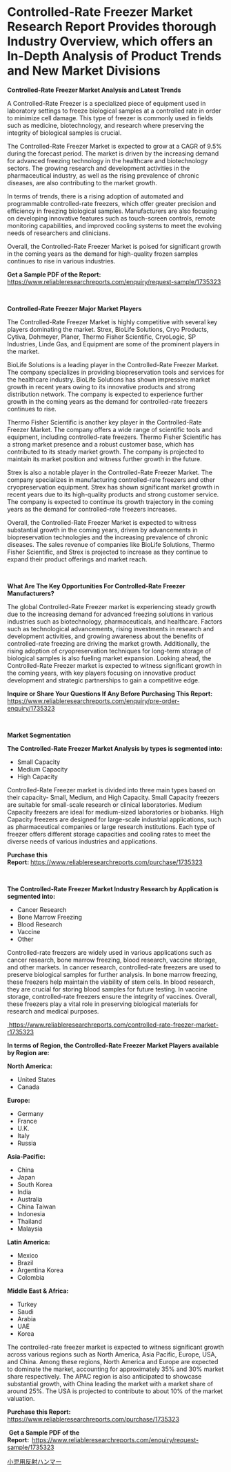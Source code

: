 <p><h1>Controlled-Rate Freezer Market Research Report Provides thorough Industry Overview, which offers an In-Depth Analysis of Product Trends and New Market Divisions</h1></p><p><strong>Controlled-Rate Freezer Market Analysis and Latest Trends</strong></p>
<p><p>A Controlled-Rate Freezer is a specialized piece of equipment used in laboratory settings to freeze biological samples at a controlled rate in order to minimize cell damage. This type of freezer is commonly used in fields such as medicine, biotechnology, and research where preserving the integrity of biological samples is crucial.</p><p>The Controlled-Rate Freezer Market is expected to grow at a CAGR of 9.5% during the forecast period. The market is driven by the increasing demand for advanced freezing technology in the healthcare and biotechnology sectors. The growing research and development activities in the pharmaceutical industry, as well as the rising prevalence of chronic diseases, are also contributing to the market growth.</p><p>In terms of trends, there is a rising adoption of automated and programmable controlled-rate freezers, which offer greater precision and efficiency in freezing biological samples. Manufacturers are also focusing on developing innovative features such as touch-screen controls, remote monitoring capabilities, and improved cooling systems to meet the evolving needs of researchers and clinicians.</p><p>Overall, the Controlled-Rate Freezer Market is poised for significant growth in the coming years as the demand for high-quality frozen samples continues to rise in various industries.</p></p>
<p><strong>Get a Sample PDF of the Report:&nbsp;</strong> <a href="https://www.reliableresearchreports.com/enquiry/request-sample/1735323">https://www.reliableresearchreports.com/enquiry/request-sample/1735323</a></p>
<p>&nbsp;</p>
<p><strong>Controlled-Rate Freezer Major Market Players</strong></p>
<p><p>The Controlled-Rate Freezer Market is highly competitive with several key players dominating the market. Strex, BioLife Solutions, Cryo Products, Cytiva, Dohmeyer, Planer, Thermo Fisher Scientific, CryoLogic, SP Industries, Linde Gas, and Equipment are some of the prominent players in the market.</p><p>BioLife Solutions is a leading player in the Controlled-Rate Freezer Market. The company specializes in providing biopreservation tools and services for the healthcare industry. BioLife Solutions has shown impressive market growth in recent years owing to its innovative products and strong distribution network. The company is expected to experience further growth in the coming years as the demand for controlled-rate freezers continues to rise.</p><p>Thermo Fisher Scientific is another key player in the Controlled-Rate Freezer Market. The company offers a wide range of scientific tools and equipment, including controlled-rate freezers. Thermo Fisher Scientific has a strong market presence and a robust customer base, which has contributed to its steady market growth. The company is projected to maintain its market position and witness further growth in the future.</p><p>Strex is also a notable player in the Controlled-Rate Freezer Market. The company specializes in manufacturing controlled-rate freezers and other cryopreservation equipment. Strex has shown significant market growth in recent years due to its high-quality products and strong customer service. The company is expected to continue its growth trajectory in the coming years as the demand for controlled-rate freezers increases.</p><p>Overall, the Controlled-Rate Freezer Market is expected to witness substantial growth in the coming years, driven by advancements in biopreservation technologies and the increasing prevalence of chronic diseases. The sales revenue of companies like BioLife Solutions, Thermo Fisher Scientific, and Strex is projected to increase as they continue to expand their product offerings and market reach.</p></p>
<p>&nbsp;</p>
<p><strong>What Are The Key Opportunities For Controlled-Rate Freezer Manufacturers?</strong></p>
<p><p>The global Controlled-Rate Freezer market is experiencing steady growth due to the increasing demand for advanced freezing solutions in various industries such as biotechnology, pharmaceuticals, and healthcare. Factors such as technological advancements, rising investments in research and development activities, and growing awareness about the benefits of controlled-rate freezing are driving the market growth. Additionally, the rising adoption of cryopreservation techniques for long-term storage of biological samples is also fueling market expansion. Looking ahead, the Controlled-Rate Freezer market is expected to witness significant growth in the coming years, with key players focusing on innovative product development and strategic partnerships to gain a competitive edge.</p></p>
<p><strong>Inquire or Share Your Questions If Any Before Purchasing This Report:</strong> <a href="https://www.reliableresearchreports.com/enquiry/pre-order-enquiry/1735323">https://www.reliableresearchreports.com/enquiry/pre-order-enquiry/1735323</a></p>
<p>&nbsp;</p>
<p><strong>Market Segmentation</strong></p>
<p><strong>The Controlled-Rate Freezer Market Analysis by types is segmented into:</strong></p>
<p><ul><li>Small Capacity</li><li>Medium Capacity</li><li>High Capacity</li></ul></p>
<p><p>Controlled-Rate Freezer market is divided into three main types based on their capacity- Small, Medium, and High Capacity. Small Capacity freezers are suitable for small-scale research or clinical laboratories. Medium Capacity freezers are ideal for medium-sized laboratories or biobanks. High Capacity freezers are designed for large-scale industrial applications, such as pharmaceutical companies or large research institutions. Each type of freezer offers different storage capacities and cooling rates to meet the diverse needs of various industries and applications.</p></p>
<p><strong>Purchase this Report:&nbsp;</strong><a href="https://www.reliableresearchreports.com/purchase/1735323">https://www.reliableresearchreports.com/purchase/1735323</a></p>
<p>&nbsp;</p>
<p><strong>The Controlled-Rate Freezer Market Industry Research by Application is segmented into:</strong></p>
<p><ul><li>Cancer Research</li><li>Bone Marrow Freezing</li><li>Blood Research</li><li>Vaccine</li><li>Other</li></ul></p>
<p><p>Controlled-rate freezers are widely used in various applications such as cancer research, bone marrow freezing, blood research, vaccine storage, and other markets. In cancer research, controlled-rate freezers are used to preserve biological samples for further analysis. In bone marrow freezing, these freezers help maintain the viability of stem cells. In blood research, they are crucial for storing blood samples for future testing. In vaccine storage, controlled-rate freezers ensure the integrity of vaccines. Overall, these freezers play a vital role in preserving biological materials for research and medical purposes.</p></p>
<p><a href="https://www.reliableresearchreports.com/controlled-rate-freezer-market-r1735323">&nbsp;https://www.reliableresearchreports.com/controlled-rate-freezer-market-r1735323</a></p>
<p><strong>In terms of Region, the Controlled-Rate Freezer Market Players available by Region are:</strong></p>
<p>
    <p> <strong> North America: </strong>
        <ul>
            <li>United States</li>
            <li>Canada</li>
        </ul>
        </p> 
    <p> <strong> Europe: </strong>
        <ul>
            <li>Germany</li>
            <li>France</li>
            <li>U.K.</li>
            <li>Italy</li>
            <li>Russia</li>
        </ul>
        </p> 
    <p> <strong> Asia-Pacific: </strong>
        <ul>
            <li>China</li>
            <li>Japan</li>
            <li>South Korea</li>
            <li>India</li>
            <li>Australia</li>
            <li>China Taiwan</li>
            <li>Indonesia</li>
            <li>Thailand</li>
            <li>Malaysia</li>
        </ul>
        </p> 
    <p> <strong> Latin America: </strong>
        <ul>
            <li>Mexico</li>
            <li>Brazil</li>
            <li>Argentina Korea</li>
            <li>Colombia</li>
        </ul>
        </p> 
    <p> <strong> Middle East & Africa: </strong>
        <ul>
            <li>Turkey</li>
            <li>Saudi</li>
            <li>Arabia</li>
            <li>UAE</li>
            <li>Korea</li>
        </ul>
    </p>
    </p>
<p><p>The controlled-rate freezer market is expected to witness significant growth across various regions such as North America, Asia Pacific, Europe, USA, and China. Among these regions, North America and Europe are expected to dominate the market, accounting for approximately 35% and 30% market share respectively. The APAC region is also anticipated to showcase substantial growth, with China leading the market with a market share of around 25%. The USA is projected to contribute to about 10% of the market valuation.</p></p>
<p><strong>Purchase this Report: </strong><a href="https://www.reliableresearchreports.com/purchase/1735323">https://www.reliableresearchreports.com/purchase/1735323</a></p>
<p>&nbsp;<strong>Get a Sample PDF of the Report:&nbsp;&nbsp;</strong><a href="https://www.reliableresearchreports.com/enquiry/request-sample/1735323">https://www.reliableresearchreports.com/enquiry/request-sample/1735323</a></p>
<p><strong></strong></p>
<p><p><a href="https://medium.com/@teridactyl90/%E5%B0%8F%E5%85%90%E7%94%A8%E5%8F%8D%E5%B0%84%E3%83%8F%E3%83%B3%E3%83%9E%E3%83%BC%E5%B8%82%E5%A0%B4%E8%A6%8F%E6%A8%A1%E3%81%AF-%E4%B8%96%E7%95%8C%E3%81%AE%E6%A5%AD%E7%95%8C%E3%81%AB%E3%81%8A%E3%81%91%E3%82%8B%E6%9C%80%E9%81%A9%E3%81%AA%E3%83%9E%E3%83%BC%E3%82%B1%E3%83%86%E3%82%A3%E3%83%B3%E3%82%B0%E3%83%81%E3%83%A3%E3%83%8D%E3%83%AB%E3%82%92%E6%98%8E%E3%82%89%E3%81%8B%E3%81%AB%E3%81%99%E3%82%8B-e7c30032243c">小児用反射ハンマー</a></p></p>
